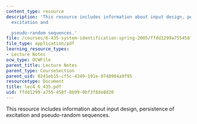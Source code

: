 ```yaml
---
content_type: resource
description: 'This resource includes information about input design, persistence of
  excitation and

  pseudo-random sequences.'
file: /courses/6-435-system-identification-spring-2005/ffdd1299a755458f8b990bf3f8de8d20_lec4_6_435.pdf
file_type: application/pdf
learning_resource_types:
- Lecture Notes
ocw_type: OCWFile
parent_title: Lecture Notes
parent_type: CourseSection
parent_uid: 0241eb15-cf5c-4349-191e-9748904a9f95
resourcetype: Document
title: lec4_6_435.pdf
uid: ffdd1299-a755-458f-8b99-0bf3f8de8d20
---
```

This resource includes information about input design, persistence of excitation and
pseudo-random sequences.

